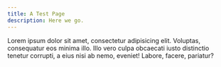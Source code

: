 ```yaml
---
title: A Test Page
description: Here we go.
---
```



Lorem ipsum dolor sit amet, consectetur adipisicing elit. Voluptas, consequatur eos minima illo. Illo vero culpa obcaecati iusto distinctio tenetur corrupti, a eius nisi ab nemo, eveniet! Labore, facere, pariatur?
